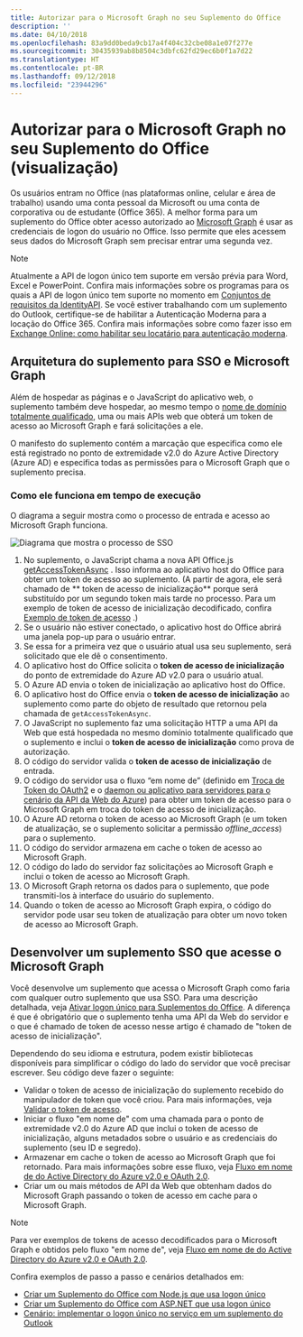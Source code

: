 ```yaml
---
title: Autorizar para o Microsoft Graph no seu Suplemento do Office
description: ''
ms.date: 04/10/2018
ms.openlocfilehash: 83a9dd0beda9cb17a4f404c32cbe08a1e07f277e
ms.sourcegitcommit: 30435939ab8b8504c3dbfc62fd29ec6b0f1a7d22
ms.translationtype: HT
ms.contentlocale: pt-BR
ms.lasthandoff: 09/12/2018
ms.locfileid: "23944296"
---
```

# <a name="authorize-to-microsoft-graph-in-your-office-add-in-preview"></a>Autorizar para o Microsoft Graph no seu Suplemento do Office (visualização)

Os usuários entram no Office (nas plataformas online, celular e área de trabalho) usando uma conta pessoal da Microsoft ou uma conta de corporativa ou de estudante (Office 365). A melhor forma para um suplemento do Office obter acesso autorizado ao [Microsoft Graph](https://developer.microsoft.com/graph/docs) é usar as credenciais de logon do usuário no Office. Isso permite que eles acessem seus dados do Microsoft Graph sem precisar entrar uma segunda vez. 

> [!NOTE]
> Atualmente a API de logon único tem suporte em versão prévia para Word, Excel e PowerPoint. Confira mais informações sobre os programas para os quais a API de logon único tem suporte no momento em [Conjuntos de requisitos da IdentityAPI](https://docs.microsoft.com/javascript/office/requirement-sets/identity-api-requirement-sets?view=office-js).
> Se você estiver trabalhando com um suplemento do Outlook, certifique-se de habilitar a Autenticação Moderna para a locação do Office 365. Confira mais informações sobre como fazer isso em [Exchange Online: como habilitar seu locatário para autenticação moderna](https://social.technet.microsoft.com/wiki/contents/articles/32711.exchange-online-how-to-enable-your-tenant-for-modern-authentication.aspx).

## <a name="add-in-architecture-for-sso-and-microsoft-graph"></a>Arquitetura do suplemento para SSO e Microsoft Graph

Além de hospedar as páginas e o JavaScript do aplicativo web, o suplemento também deve hospedar, ao mesmo tempo o [nome de domínio totalmente qualificado](https://docs.microsoft.com/windows/desktop/DNS/f-gly#_dns_fully_qualified_domain_name_fqdn__gly), uma ou mais APIs web que obterá um token de acesso ao Microsoft Graph e fará solicitações a ele.

O manifesto do suplemento contém a marcação que especifica como ele está registrado no ponto de extremidade v2.0 do Azure Active Directory (Azure AD) e especifica todas as permissões para o Microsoft Graph que o suplemento precisa.

### <a name="how-it-works-at-runtime"></a>Como ele funciona em tempo de execução

O diagrama a seguir mostra como o processo de entrada e acesso ao Microsoft Graph funciona.

![Diagrama que mostra o processo de SSO](../images/sso-access-to-microsoft-graph.png)

1. No suplemento, o JavaScript chama a nova API Office.js [ getAccessTokenAsync](https://docs.microsoft.com/office/dev/add-ins/develop/sso-in-office-add-ins#sso-api-reference) . Isso informa ao aplicativo host do Office para obter um token de acesso ao suplemento. (A partir de agora, ele será chamado de ** token de acesso de inicialização**  porque será substituído por um segundo token mais tarde no processo. Para um exemplo de token de acesso de inicialização decodificado, confira [  Exemplo de token de acesso](sso-in-office-add-ins.md#example-access-token) .)
1. Se o usuário não estiver conectado, o aplicativo host do Office abrirá uma janela pop-up para o usuário entrar.
1. Se essa for a primeira vez que o usuário atual usa seu suplemento, será solicitado que ele dê o consentimento.
1. O aplicativo host do Office solicita o **token de acesso de inicialização** do ponto de extremidade do Azure AD v2.0 para o usuário atual.
1. O Azure AD envia o token de inicialização ao aplicativo host do Office.
1. O aplicativo host do Office envia o **token de acesso de inicialização** ao suplemento como parte do objeto de resultado que retornou pela chamada de `getAccessTokenAsync`.
1. O JavaScript no suplemento faz uma solicitação HTTP a uma API da Web que está hospedada no mesmo domínio totalmente qualificado que o suplemento e inclui o **token de acesso de inicialização** como prova de autorização.  
1. O código do servidor valida o **token de acesso de inicialização** de entrada.
1. O código do servidor usa o fluxo “em nome de” (definido em [Troca de Token do OAuth2](https://tools.ietf.org/html/draft-ietf-oauth-token-exchange-02) e o [daemon ou aplicativo para servidores para o cenário da API da Web do Azure](https://docs.microsoft.com/azure/active-directory/develop/active-directory-authentication-scenarios#daemon-or-server-application-to-web-api)) para obter um token de acesso para o Microsoft Graph em troca do token de acesso de inicialização.
1. O Azure AD retorna o token de acesso ao Microsoft Graph (e um token de atualização, se o suplemento solicitar a permissão *offline_access*) para o suplemento.
1. O código do servidor armazena em cache o token de acesso ao Microsoft Graph.
1. O código do lado do servidor faz solicitações ao Microsoft Graph e inclui o token de acesso ao Microsoft Graph.
1. O Microsoft Graph retorna os dados para o suplemento, que pode transmiti-los à interface do usuário do suplemento.
1. Quando o token de acesso ao Microsoft Graph expira, o código do servidor pode usar seu token de atualização para obter um novo token de acesso ao Microsoft Graph.

## <a name="develop-an-sso-add-in-that-accesses-microsoft-graph"></a>Desenvolver um suplemento SSO que acesse o Microsoft Graph

Você desenvolve um suplemento que acessa o Microsoft Graph como faria com qualquer outro suplemento que usa SSO. Para uma descrição detalhada, veja [Ativar logon único para Suplementos do Office](https://docs.microsoft.com/office/dev/add-ins/develop/sso-in-office-add-ins). A diferença é que é obrigatório que o suplemento tenha uma API da Web do servidor e o que é chamado de token de acesso nesse artigo é chamado de "token de acesso de inicialização". 

Dependendo do seu idioma e estrutura, podem existir bibliotecas disponíveis para simplificar o código do lado do servidor que você precisar escrever. Seu código deve fazer o seguinte:

* Validar o token de acesso de inicialização do suplemento recebido do manipulador de token que você criou. Para mais informações, veja [Validar o token de acesso](sso-in-office-add-ins.md#validate-the-access-token). 
* Iniciar o fluxo "em nome de" com uma chamada para o ponto de extremidade v2.0 do Azure AD que inclui o token de acesso de inicialização, alguns metadados sobre o usuário e as credenciais do suplemento (seu ID e segredo).
* Armazenar em cache o token de acesso ao Microsoft Graph que foi retornado. Para mais informações sobre esse fluxo, veja [Fluxo em nome de do Active Directory do Azure v2.0 e OAuth 2.0](https://docs.microsoft.com/azure/active-directory/develop/active-directory-v2-protocols-oauth-on-behalf-of).
* Criar um ou mais métodos de API da Web que obtenham dados do Microsoft Graph passando o token de acesso em cache para o Microsoft Graph.

> [!NOTE]
> Para ver exemplos de tokens de acesso decodificados para o Microsoft Graph e obtidos pelo fluxo "em nome de", veja [Fluxo em nome de do Active Directory do Azure v2.0 e OAuth 2.0](https://docs.microsoft.com/azure/active-directory/develop/active-directory-v2-protocols-oauth-on-behalf-of).

Confira exemplos de passo a passo e cenários detalhados em:

* [Criar um Suplemento do Office com Node.js que usa logon único](create-sso-office-add-ins-nodejs.md)
* [Criar um Suplemento do Office com ASP.NET que usa logon único](create-sso-office-add-ins-aspnet.md)
* [Cenário: implementar o logon único no serviço em um suplemento do Outlook](https://docs.microsoft.com/outlook/add-ins/implement-sso-in-outlook-add-in)



